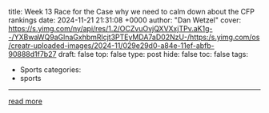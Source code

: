 title: Week 13 Race for the Case why we need to calm down about the CFP rankings
date: 2024-11-21 21:31:08 +0000
author: "Dan Wetzel"
cover: https://s.yimg.com/ny/api/res/1.2/OCZvuOvjQXVXxjTPv.aK1g--/YXBwaWQ9aGlnaGxhbmRlcjt3PTEyMDA7aD02NzU-/https:/s.yimg.com/os/creatr-uploaded-images/2024-11/029e29d0-a84e-11ef-abfb-90888d1f7b27
draft: false
top: false
type: post
hide: false
toc: false
tags:
  - Sports
categories:
  - sports
---



[read more](https://sports.yahoo.com/week-13-race-for-the-case--why-we-need-to-calm-down-about-the-cfp-rankings--college-football-enquirer-212837725.html)
